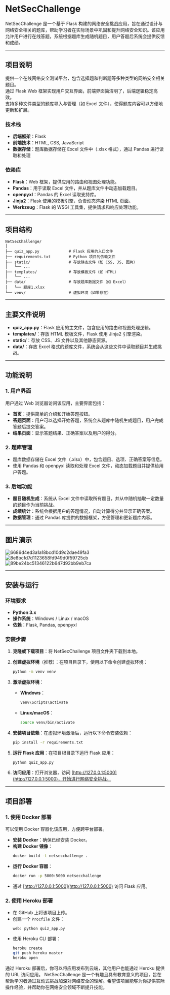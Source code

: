 # NetSecChallenge

NetSecChallenge 是一个基于 Flask 构建的网络安全挑战应用，旨在通过设计与网络安全相关的题库，帮助学习者在实际场景中巩固和提升网络安全知识。该应用允许用户进行在线答题，系统根据题库生成随机题目，用户答题后系统会提供反馈和成绩。

---

## 项目说明

提供一个在线网络安全测试平台，包含选择题和判断题等多种类型的网络安全相关题目。  
通过 Flask Web 框架实现用户交互界面，前端界面简洁明了，后端逻辑稳定高效。  
支持多种文件类型的题库导入与管理（如 Excel 文件），使得题库内容可以方便地更新和扩展。

### 技术栈
- **后端框架**：Flask
- **前端技术**：HTML, CSS, JavaScript
- **数据存储**：题库数据存储在 Excel 文件中（.xlsx 格式），通过 Pandas 进行读取和处理

### 依赖库
- **Flask**：Web 框架，提供应用的路由和视图处理功能。
- **Pandas**：用于读取 Excel 文件，并从题库文件中动态加载题目。
- **openpyxl**：Pandas 的 Excel 读取支持库。
- **Jinja2**：Flask 使用的模板引擎，负责动态渲染 HTML 页面。
- **Werkzeug**：Flask 的 WSGI 工具集，提供请求和响应处理功能。

---

## 项目结构

```
NetSecChallenge/
│
├── quiz_app.py             # Flask 应用的入口文件
├── requirements.txt        # Python 项目的依赖文件
├── static/                 # 存放静态文件（如 CSS, JS, 图片）
│   └── ...
├── templates/              # 存放模板文件（如 HTML）
│   └── ...
├── data/                   # 存放题库数据文件（如 Excel）
│   └── 题库1.xlsx
└── venv/                   # 虚拟环境（如果存在）
```

---

## 主要文件说明

- **quiz_app.py**：Flask 应用的主文件，包含应用的路由和视图处理逻辑。
- **templates/**：存放 HTML 模板文件，Flask 使用 Jinja2 引擎渲染。
- **static/**：存放 CSS、JS 文件以及其他静态资源。
- **data/**：存放 Excel 格式的题库文件，系统会从这些文件中读取题目并生成挑战。

---

## 功能说明

### 1. 用户界面
用户通过 Web 浏览器访问该应用，主要界面包括：

- **首页**：提供简单的介绍和开始答题按钮。
- **答题页面**：用户可以选择开始答题，系统会从题库中随机生成题目，用户完成答题后提交答案。
- **结果页面**：显示答题结果、正确答案以及用户的得分。

### 2. 题库管理
- 题库数据存储在 Excel 文件（.xlsx）中，包含题目、选项、正确答案等信息。
- 使用 Pandas 和 openpyxl 读取和处理 Excel 文件，动态加载题目并提供给用户答题。

### 3. 后端功能
- **题目随机生成**：系统从 Excel 文件中读取所有题目，并从中随机抽取一定数量的题目作为当前挑战。
- **成绩统计**：系统会根据用户的答题情况，自动计算得分并显示正确答案。
- **数据管理**：通过 Pandas 库提供的数据框架，方便管理和更新题库内容。

---

## 图片演示

![6686d4ed3a1a18bcd10d9c2dae49fa3](https://github.com/user-attachments/assets/dcb66a28-9cbb-406f-a94b-895bc8bb94c9)  
![8e8bcfd7d1123658fd949d0f59725cb](https://github.com/user-attachments/assets/bf9a9519-241d-4d1b-a3ac-06ee0c84f4a1)  
![89be24bc51346122b647d92bb9eb7ca](https://github.com/user-attachments/assets/ce7360c2-4549-49ed-ad75-006122970eb6)

---

## 安装与运行

### 环境要求
- **Python 3.x**
- **操作系统**：Windows / Linux / macOS
- **依赖**：Flask, Pandas, openpyxl

### 安装步骤

1. **克隆或下载项目**：将 NetSecChallenge 项目文件夹下载到本地。
2. **创建虚拟环境**（推荐）：在项目目录下，使用以下命令创建虚拟环境：
    ```bash
    python -m venv venv
    ```
3. **激活虚拟环境**：
   - **Windows**：
     ```bash
     venv\Scripts\activate
     ```
   - **Linux/macOS**：
     ```bash
     source venv/bin/activate
     ```
4. **安装项目依赖**：在虚拟环境激活后，运行以下命令安装依赖：
    ```bash
    pip install -r requirements.txt
    ```
5. **运行 Flask 应用**：在项目根目录下运行 Flask 应用：
    ```bash
    python quiz_app.py
    ```

6. **访问应用**：打开浏览器，访问 [http://127.0.0.1:5000](http://127.0.0.1:5000)，开始进行网络安全挑战。

---

## 项目部署

### 1. 使用 Docker 部署

可以使用 Docker 容器化该应用，方便跨平台部署。

- **安装 Docker**：确保已经安装 Docker。
- **构建 Docker 镜像**：
    ```bash
    docker build -t netsecchallenge .
    ```
- **运行 Docker 容器**：
    ```bash
    docker run -p 5000:5000 netsecchallenge
    ```
- 通过 [http://127.0.0.1:5000](http://127.0.0.1:5000) 访问 Flask 应用。

### 2. 使用 Heroku 部署

- 在 GitHub 上将该项目上传。
- 创建一个 `Procfile` 文件：
    ```
    web: python quiz_app.py
    ```
- 使用 Heroku CLI 部署：
    ```bash
    heroku create
    git push heroku master
    heroku open
    ```

通过 Heroku 部署后，你可以将应用发布到云端，其他用户也能通过 Heroku 提供的 URL 访问应用。
NetSecChallenge 是一个有趣且具有教育意义的项目，旨在帮助学习者通过互动式挑战加深对网络安全的理解。希望该项目能够为你提供实际操作经验，并帮助你在网络安全领域不断提升技能。
